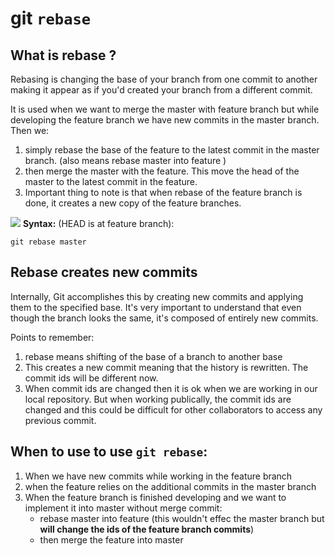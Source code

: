 # git `rebase`

## What is rebase ?

Rebasing is changing the base of your branch from one commit to another making it appear as if you'd created your branch from a different commit.

It is used when we want to merge the master with feature branch but while developing the feature branch we have new commits in the master branch. Then we:
1. simply rebase the base of the feature to the latest commit in the master branch. (also means rebase master into feature )
2. then merge the master with the feature. This move the head of the master to the latest commit in the feature.
3. Important thing to note is that when rebase of the feature branch is done, it creates a new copy of the feature branches.

![](https://wac-cdn.atlassian.com/dam/jcr:4e576671-1b7f-43db-afb5-cf8db8df8e4a/01%20What%20is%20git%20rebase.svg?cdnVersion=495)
**Syntax:**
(HEAD is at feature branch):
```git
git rebase master
```
## Rebase creates new commits

Internally, Git accomplishes this by creating new commits and applying them to the specified base. It's very important to understand that even though the branch looks the same, it's composed of entirely new commits.

Points to remember:
1. rebase means shifting of the base of a branch to another base
2. This creates a new commit meaning that the history is rewritten. The commit ids will be different now.
3. When commit ids are changed then it is ok when we are working in our local repository. But when working publically, the commit ids are changed and this could be difficult for other collaborators to access any previous commit.

## When to use to use `git rebase`:
1. When we have new commits while working in the feature branch
2. when the feature relies on the additional commits in the master branch
3. When the feature branch is finished developing and we want to implement it into master without merge commit: 
    - rebase master into feature (this wouldn't effec the master branch but **will change the ids of the feature branch commits**)
    - then merge the feature into master
